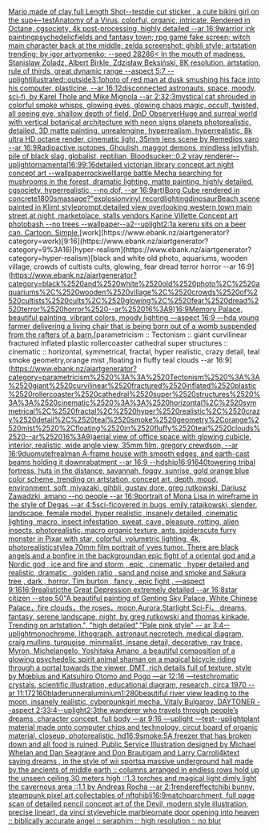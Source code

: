 [Mario,made of clay,full Length Shot](https://www.ebank.nz/aiartgenerator?category=Mario%2Cmade%2520of%2520clay%2Cfull%2520Length%2520Shot)[--test](https://www.ebank.nz/aiartgenerator?category=--test)[die cut sticker , a cute bikini girl on the sup](https://www.ebank.nz/aiartgenerator?category=die%2520cut%2520sticker%2520%2C%2520a%2520cute%2520bikini%2520girl%2520on%2520the%2520sup)[<--test](https://www.ebank.nz/aiartgenerator?category=%3C--test)[Anatomy of a Virus, colorful, organic, intricate, Rendered in Octane, cgsociety, 4k post-processing, highly detailed --ar 16:9](https://www.ebank.nz/aiartgenerator?category=Anatomy%2520of%2520a%2520Virus%2C%2520colorful%2C%2520organic%2C%2520intricate%2C%2520Rendered%2520in%2520Octane%2C%2520cgsociety%2C%25204k%2520post-processing%2C%2520highly%2520detailed%2520--ar%252016%3A9)[warrior ink painting](https://www.ebank.nz/aiartgenerator?category=warrior%2520ink%2520painting)[psychedelic](https://www.ebank.nz/aiartgenerator?category=psychedelic)[fields and fantasy town; rpg game fake screen; witch main character back at the middle; zelda screenshot; ghibli style; artstation trending; by igor artyomenko; --seed 28286](https://www.ebank.nz/aiartgenerator?category=fields%2520and%2520fantasy%2520town%3B%2520rpg%2520game%2520fake%2520screen%3B%2520witch%2520main%2520character%2520back%2520at%2520the%2520middle%3B%2520zelda%2520screenshot%3B%2520ghibli%2520style%3B%2520artstation%2520trending%3B%2520by%2520igor%2520artyomenko%3B%2520--seed%252028286)[< In the mouth of madness, Stanislaw Zoladz, Albert Birkle, Zdzisław Beksiński, 8K resolution, artstation, rule of thirds, great dynamic range --aspect 5:7 --uplight](https://www.ebank.nz/aiartgenerator?category=%3C%2520In%2520the%2520mouth%2520of%2520madness%2C%2520Stanislaw%2520Zoladz%2C%2520Albert%2520Birkle%2C%2520Zdzis%C5%82aw%2520Beksi%C5%84ski%2C%25208K%2520resolution%2C%2520artstation%2C%2520rule%2520of%2520thirds%2C%2520great%2520dynamic%2520range%2520--aspect%25205%3A7%2520--uplight)[illustrated::](https://www.ebank.nz/aiartgenerator?category=illustrated%3A%3A)[outside](https://www.ebank.nz/aiartgenerator?category=outside)[3:1](https://www.ebank.nz/aiartgenerator?category=3%3A1)[photo of red man at dusk smushing his face into his computer, plasticine, --ar 16:12](https://www.ebank.nz/aiartgenerator?category=photo%2520of%2520red%2520man%2520at%2520dusk%2520smushing%2520his%2520face%2520into%2520his%2520computer%2C%2520plasticine%2C%2520--ar%252016%3A12)[disconnected astronauts, space, moody, sci-fi, by Karel Thole and Mike Mignola --ar 2:3](https://www.ebank.nz/aiartgenerator?category=disconnected%2520astronauts%2C%2520space%2C%2520moody%2C%2520sci-fi%2C%2520by%2520Karel%2520Thole%2520and%2520Mike%2520Mignola%2520--ar%25202%3A3)[2:3](https://www.ebank.nz/aiartgenerator?category=2%3A3)[mystical cat shrouded in colorful smoke whisps, glowing eyes, glowing chaos magic, occult, twisted, all seeing eye, shallow depth of field, DnD Observer](https://www.ebank.nz/aiartgenerator?category=mystical%2520cat%2520shrouded%2520in%2520colorful%2520smoke%2520whisps%2C%2520glowing%2520eyes%2C%2520glowing%2520chaos%2520magic%2C%2520occult%2C%2520twisted%2C%2520all%2520seeing%2520eye%2C%2520shallow%2520depth%2520of%2520field%2C%2520DnD%2520Observer)[Huge and surreal world with vertical botanical architecture with neon signs planets photorealistic, detailed,  3D matte painting, unrealengine, hyperrealism, hyperrealistic, 8k ultra HD octane render,  cinematic light, 35mm lens  scene by Remedios varo  --ar 16:9](https://www.ebank.nz/aiartgenerator?category=Huge%2520and%2520surreal%2520world%2520with%2520vertical%2520botanical%2520architecture%2520with%2520neon%2520signs%2520planets%2520photorealistic%2C%2520detailed%2C%2520%25203D%2520matte%2520painting%2C%2520unrealengine%2C%2520hyperrealism%2C%2520hyperrealistic%2C%25208k%2520ultra%2520HD%2520octane%2520render%2C%2520%2520cinematic%2520light%2C%252035mm%2520lens%2520%2520scene%2520by%2520Remedios%2520varo%2520%2520--ar%252016%3A9)[Radioactive isotopes, Ghoulish, maggot demons,  mindless jellyfish, pile of black slag, globalist, reptilian, Bloodsucker::0.2 vray renderer](https://www.ebank.nz/aiartgenerator?category=Radioactive%2520isotopes%2C%2520Ghoulish%2C%2520maggot%2520demons%2C%2520%2520mindless%2520jellyfish%2C%2520pile%2520of%2520black%2520slag%2C%2520globalist%2C%2520reptilian%2C%2520Bloodsucker%3A%3A0.2%2520vray%2520renderer)[--uplight](https://www.ebank.nz/aiartgenerator?category=--uplight)[ornamental](https://www.ebank.nz/aiartgenerator?category=ornamental)[16:9](https://www.ebank.nz/aiartgenerator?category=16%3A9)[9:16](https://www.ebank.nz/aiartgenerator?category=9%3A16)[detailed victorian library concept art night concept art --wallpaper](https://www.ebank.nz/aiartgenerator?category=detailed%2520victorian%2520library%2520concept%2520art%2520night%2520concept%2520art%2520--wallpaper)[rockwell](https://www.ebank.nz/aiartgenerator?category=rockwell)[large battle Mecha searching for mushrooms in the forest, dramatic lighting, matte painting, highly detailed, cgsociety, hyperrealistic, --no dof, --ar 16:9](https://www.ebank.nz/aiartgenerator?category=large%2520battle%2520Mecha%2520searching%2520for%2520mushrooms%2520in%2520the%2520forest%2C%2520dramatic%2520lighting%2C%2520matte%2520painting%2C%2520highly%2520detailed%2C%2520cgsociety%2C%2520hyperrealistic%2C%2520--no%2520dof%2C%2520--ar%252016%3A9)[art)](https://www.ebank.nz/aiartgenerator?category=art%29)[Borg Cube rendered in concrete](https://www.ebank.nz/aiartgenerator?category=Borg%2520Cube%2520rendered%2520in%2520concrete)[1800s](https://www.ebank.nz/aiartgenerator?category=1800s)[massage?"](https://www.ebank.nz/aiartgenerator?category=massage%3F%22)[explosion](https://www.ebank.nz/aiartgenerator?category=explosion)[vinyl record](https://www.ebank.nz/aiartgenerator?category=vinyl%2520record)[lighting](https://www.ebank.nz/aiartgenerator?category=lighting)[dinosaur](https://www.ebank.nz/aiartgenerator?category=dinosaur)[Beach scene painted in Klimt style](https://www.ebank.nz/aiartgenerator?category=Beach%2520scene%2520painted%2520in%2520Klimt%2520style)[prompt:detailed view overlooking western town main street at night, marketplace, stalls vendors Karine Villette Concept art photobash --no trees --wallpaper](https://www.ebank.nz/aiartgenerator?category=prompt%3Adetailed%2520view%2520overlooking%2520western%2520town%2520main%2520street%2520at%2520night%2C%2520marketplace%2C%2520stalls%2520vendors%2520Karine%2520Villette%2520Concept%2520art%2520photobash%2520--no%2520trees%2520--wallpaper)[--a2](https://www.ebank.nz/aiartgenerator?category=--a2)[--uplight](https://www.ebank.nz/aiartgenerator?category=--uplight)[2:1](https://www.ebank.nz/aiartgenerator?category=2%3A1)[a kereru sits on a beer can. Cartoon. Simple.](https://www.ebank.nz/aiartgenerator?category=a%2520kereru%2520sits%2520on%2520a%2520beer%2520can.%2520Cartoon.%2520Simple.)[work](https://www.ebank.nz/aiartgenerator?category=work)[9:16](https://www.ebank.nz/aiartgenerator?category=9%3A16)[hyper-realism](https://www.ebank.nz/aiartgenerator?category=hyper-realism)[black and white old photo, aquariums, wooden village, crowds of cultists cults, glowing, fear dread terror horror --ar 16:9](https://www.ebank.nz/aiartgenerator?category=black%2520and%2520white%2520old%2520photo%2C%2520aquariums%2C%2520wooden%2520village%2C%2520crowds%2520of%2520cultists%2520cults%2C%2520glowing%2C%2520fear%2520dread%2520terror%2520horror%2520--ar%252016%3A9)[16:9](https://www.ebank.nz/aiartgenerator?category=16%3A9)[Memory Palace, beautiful painting, vibrant colors, moody lighting —aspect 16:9 —hd](https://www.ebank.nz/aiartgenerator?category=Memory%2520Palace%2C%2520beautiful%2520painting%2C%2520vibrant%2520colors%2C%2520moody%2520lighting%2520%E2%80%94aspect%252016%3A9%2520%E2%80%94hd)[a young farmer delivering a living chair that is  being born out of a womb suspended from the rafters of a barn.](https://www.ebank.nz/aiartgenerator?category=a%2520young%2520farmer%2520delivering%2520a%2520living%2520chair%2520that%2520is%2520%2520being%2520born%2520out%2520of%2520a%2520womb%2520suspended%2520from%2520the%2520rafters%2520of%2520a%2520barn.)[parametricism :: Tectonism :: giant curvilinear fractured inflated plastic rollercoaster cathedral super structures :: cinematic :: horizontal, symmetrical, fractal, hyper realistic, crazy detail, teal smoke geometry,orange mist ,floating in fluffy teal clouds --ar 16:9](https://www.ebank.nz/aiartgenerator?category=parametricism%2520%3A%3A%2520Tectonism%2520%3A%3A%2520giant%2520curvilinear%2520fractured%2520inflated%2520plastic%2520rollercoaster%2520cathedral%2520super%2520structures%2520%3A%3A%2520cinematic%2520%3A%3A%2520horizontal%2C%2520symmetrical%2C%2520fractal%2C%2520hyper%2520realistic%2C%2520crazy%2520detail%2C%2520teal%2520smoke%2520geometry%2Corange%2520mist%2520%2Cfloating%2520in%2520fluffy%2520teal%2520clouds%2520--ar%252016%3A9)[aerial view of office space with glowing cubicle, interior, realistic, wide angle view, 35mm film, gregory crewdson, --ar 16:9](https://www.ebank.nz/aiartgenerator?category=aerial%2520view%2520of%2520office%2520space%2520with%2520glowing%2520cubicle%2C%2520interior%2C%2520realistic%2C%2520wide%2520angle%2520view%2C%252035mm%2520film%2C%2520gregory%2520crewdson%2C%2520--ar%252016%3A9)[duomutef](https://www.ebank.nz/aiartgenerator?category=duomutef)[realm](https://www.ebank.nz/aiartgenerator?category=realm)[an A-frame house with smooth edges, and earth-cast beams holding it down](https://www.ebank.nz/aiartgenerator?category=an%2520A-frame%2520house%2520with%2520smooth%2520edges%2C%2520and%2520earth-cast%2520beams%2520holding%2520it%2520down)[rabatment --ar 16:9 --hd](https://www.ebank.nz/aiartgenerator?category=rabatment%2520--ar%252016%3A9%2520--hd)[ship](https://www.ebank.nz/aiartgenerator?category=ship)[16:9](https://www.ebank.nz/aiartgenerator?category=16%3A9)[1640](https://www.ebank.nz/aiartgenerator?category=1640)[towering tribal fortress, huts in the distance, savannah, foggy, sunrise, gold orange blue color scheme, trending on artstation, concept art, depth, mood, environment, soft, miyazaki, gihbli, gustav dore, greg rutkowski, Dariusz Zawadzki, amano --no people --ar 16:9](https://www.ebank.nz/aiartgenerator?category=towering%2520tribal%2520fortress%2C%2520huts%2520in%2520the%2520distance%2C%2520savannah%2C%2520foggy%2C%2520sunrise%2C%2520gold%2520orange%2520blue%2520color%2520scheme%2C%2520trending%2520on%2520artstation%2C%2520concept%2520art%2C%2520depth%2C%2520mood%2C%2520environment%2C%2520soft%2C%2520miyazaki%2C%2520gihbli%2C%2520gustav%2520dore%2C%2520greg%2520rutkowski%2C%2520Dariusz%2520Zawadzki%2C%2520amano%2520--no%2520people%2520--ar%252016%3A9)[portrait of Mona Lisa in wireframe in the style of Degas --ar 4:5](https://www.ebank.nz/aiartgenerator?category=portrait%2520of%2520Mona%2520Lisa%2520in%2520wireframe%2520in%2520the%2520style%2520of%2520Degas%2520--ar%25204%3A5)[sci-fi](https://www.ebank.nz/aiartgenerator?category=sci-fi)[covered in bugs, emily ratajkowski, slender, landscape, female model, hyper realistic, insanely detailed, cinematic lighting, macro, insect infestation, sweat, cave, pleasure, rotting, alien insects, photorealistic, macro organic texture, ants, spiders](https://www.ebank.nz/aiartgenerator?category=covered%2520in%2520bugs%2C%2520emily%2520ratajkowski%2C%2520slender%2C%2520landscape%2C%2520female%2520model%2C%2520hyper%2520realistic%2C%2520insanely%2520detailed%2C%2520cinematic%2520lighting%2C%2520macro%2C%2520insect%2520infestation%2C%2520sweat%2C%2520cave%2C%2520pleasure%2C%2520rotting%2C%2520alien%2520insects%2C%2520photorealistic%2C%2520macro%2520organic%2520texture%2C%2520ants%2C%2520spiders)[cute furry monster in Pixar with star, colorful, volumetric lighting, 4k, photorealistic](https://www.ebank.nz/aiartgenerator?category=cute%2520furry%2520monster%2520in%2520Pixar%2520with%2520star%2C%2520colorful%2C%2520volumetric%2520lighting%2C%25204k%2C%2520photorealistic)[style](https://www.ebank.nz/aiartgenerator?category=style)[a 70mm film portrait of yves tumor. There are black angels and a bonfire in the background](https://www.ebank.nz/aiartgenerator?category=a%252070mm%2520film%2520portrait%2520of%2520yves%2520tumor.%2520There%2520are%2520black%2520angels%2520and%2520a%2520bonfire%2520in%2520the%2520background)[an epic fight of a oriental god and a Nordic god , ice and fire and storm , epic , cinematic , hyper detailed and realistic, dramatic , golden ratio , sand and noise and smoke and Sakura tree , dark , horror, Tim burton , fancy , epic fight , —aspect 9:16](https://www.ebank.nz/aiartgenerator?category=an%2520epic%2520fight%2520of%2520a%2520oriental%2520god%2520and%2520a%2520Nordic%2520god%2520%2C%2520ice%2520and%2520fire%2520and%2520storm%2520%2C%2520epic%2520%2C%2520cinematic%2520%2C%2520hyper%2520detailed%2520and%2520realistic%2C%2520dramatic%2520%2C%2520golden%2520ratio%2520%2C%2520sand%2520and%2520noise%2520and%2520smoke%2520and%2520Sakura%2520tree%2520%2C%2520dark%2520%2C%2520horror%2C%2520Tim%2520burton%2520%2C%2520fancy%2520%2C%2520epic%2520fight%2520%2C%2520%E2%80%94aspect%25209%3A16)[16:9](https://www.ebank.nz/aiartgenerator?category=16%3A9)[realistic](https://www.ebank.nz/aiartgenerator?category=realistic)[the Great Depression extremely detailed --ar 16:8](https://www.ebank.nz/aiartgenerator?category=the%2520Great%2520Depression%2520extremely%2520detailed%2520--ar%252016%3A8)[star citizen --stop 50](https://www.ebank.nz/aiartgenerator?category=star%2520citizen%2520--stop%252050)["A beautiful painting of Genting Sky Palace, White Chinese Palace，fire clouds，the roses，moon,Aurora,Starlight,Sci-Fi， dreams, fantasy, serene landscape, night, by greg rutkowski and thomas kinkade, Trending on artstation.",    "high detailed","Pale pink style"  -- ar 3:4](https://www.ebank.nz/aiartgenerator?category=%22A%2520beautiful%2520painting%2520of%2520Genting%2520Sky%2520Palace%2C%2520White%2520Chinese%2520Palace%EF%BC%8Cfire%2520clouds%EF%BC%8Cthe%2520roses%EF%BC%8Cmoon%2CAurora%2CStarlight%2CSci-Fi%EF%BC%8C%2520dreams%2C%2520fantasy%2C%2520serene%2520landscape%2C%2520night%2C%2520by%2520greg%2520rutkowski%2520and%2520thomas%2520kinkade%2C%2520Trending%2520on%2520artstation.%22%2C%2520%2520%2520%2520%22high%2520detailed%22%2C%22Pale%2520pink%2520style%22%2520%2520--%2520ar%25203%3A4)[--uplight](https://www.ebank.nz/aiartgenerator?category=--uplight)[monochrome, lithograph, astronaut,necrotech, medical diagram, craig mullins, turquoise, minimalist, insane detail, decorative, ray trace, Myron, Michelangelo, Yoshitaka Amano ,](https://www.ebank.nz/aiartgenerator?category=monochrome%2C%2520lithograph%2C%2520astronaut%2Cnecrotech%2C%2520medical%2520diagram%2C%2520craig%2520mullins%2C%2520turquoise%2C%2520minimalist%2C%2520insane%2520detail%2C%2520decorative%2C%2520ray%2520trace%2C%2520Myron%2C%2520Michelangelo%2C%2520Yoshitaka%2520Amano%2520%2C)[a beautiful composition of a glowing psychedelic spirit animal shaman on a magical bicycle riding through a portal towards the viewer, DMT,  rich details full of texture, style by Mœbius and Katsuhiro Otomo and Pogo —ar 12:16 —test](https://www.ebank.nz/aiartgenerator?category=a%2520beautiful%2520composition%2520of%2520a%2520glowing%2520psychedelic%2520spirit%2520animal%2520shaman%2520on%2520a%2520magical%2520bicycle%2520riding%2520through%2520a%2520portal%2520towards%2520the%2520viewer%2C%2520DMT%2C%2520%2520rich%2520details%2520full%2520of%2520texture%2C%2520style%2520by%2520M%C5%93bius%2520and%2520Katsuhiro%2520Otomo%2520and%2520Pogo%2520%E2%80%94ar%252012%3A16%2520%E2%80%94test)[chromatic crystals, scientific illustration, educational diagram, research, circa 1970 --ar 11:17](https://www.ebank.nz/aiartgenerator?category=chromatic%2520crystals%2C%2520scientific%2520illustration%2C%2520educational%2520diagram%2C%2520research%2C%2520circa%25201970%2520--ar%252011%3A17)[2160](https://www.ebank.nz/aiartgenerator?category=2160)[bladerunner](https://www.ebank.nz/aiartgenerator?category=bladerunner)[aluminium](https://www.ebank.nz/aiartgenerator?category=aluminium)[1:2](https://www.ebank.nz/aiartgenerator?category=1%3A2)[80](https://www.ebank.nz/aiartgenerator?category=80)[beautiful river view leading to the moon, insanely realistic, cyberpunk](https://www.ebank.nz/aiartgenerator?category=beautiful%2520river%2520view%2520leading%2520to%2520the%2520moon%2C%2520insanely%2520realistic%2C%2520cyberpunk)[girl mecha, Vitaly Bulgarov, DAYTONER --aspect 2:3](https://www.ebank.nz/aiartgenerator?category=girl%2520mecha%2C%2520Vitaly%2520Bulgarov%2C%2520DAYTONER%2520--aspect%25202%3A3)[3:4](https://www.ebank.nz/aiartgenerator?category=3%3A4)[--uplight](https://www.ebank.nz/aiartgenerator?category=--uplight)[2:3](https://www.ebank.nz/aiartgenerator?category=2%3A3)[the wanderer who travels through people’s dreams, character concept, full body —ar 9:16 —uplight —test](https://www.ebank.nz/aiartgenerator?category=the%2520wanderer%2520who%2520travels%2520through%2520people%E2%80%99s%2520dreams%2C%2520character%2520concept%2C%2520full%2520body%2520%E2%80%94ar%25209%3A16%2520%E2%80%94uplight%2520%E2%80%94test)[--uplight](https://www.ebank.nz/aiartgenerator?category=--uplight)[plant material made onto computer chips and technology, circut board of organic material, closeup, photorealistic, hd](https://www.ebank.nz/aiartgenerator?category=plant%2520material%2520made%2520onto%2520computer%2520chips%2520and%2520technology%2C%2520circut%2520board%2520of%2520organic%2520material%2C%2520closeup%2C%2520photorealistic%2C%2520hd)[16:9](https://www.ebank.nz/aiartgenerator?category=16%3A9)[smoke:5](https://www.ebank.nz/aiartgenerator?category=smoke%3A5)[A freezer that has broken down and all food is ruined, Public Service Illustration  designed by Michael Whelan and Dan Seagrave and Don Brautigam and Larry Carroll](https://www.ebank.nz/aiartgenerator?category=A%2520freezer%2520that%2520has%2520broken%2520down%2520and%2520all%2520food%2520is%2520ruined%2C%2520Public%2520Service%2520Illustration%2520%2520designed%2520by%2520Michael%2520Whelan%2520and%2520Dan%2520Seagrave%2520and%2520Don%2520Brautigam%2520and%2520Larry%2520Carroll)[4k](https://www.ebank.nz/aiartgenerator?category=4k)[text saying dreams , in the style of wii sports](https://www.ebank.nz/aiartgenerator?category=text%2520saying%2520dreams%2520%2C%2520in%2520the%2520style%2520of%2520wii%2520sports)[a massive underground hall made by the ancients of middle earth :: columns arranged in endless rows hold up the unseen ceiling 30 meters high ::1.3 torches and magical light dimly light the cavernous area ::1.1  by Andreas Rocha --ar 2:1](https://www.ebank.nz/aiartgenerator?category=a%2520massive%2520underground%2520hall%2520made%2520by%2520the%2520ancients%2520of%2520middle%2520earth%2520%3A%3A%2520columns%2520arranged%2520in%2520endless%2520rows%2520hold%2520up%2520the%2520unseen%2520ceiling%252030%2520meters%2520high%2520%3A%3A1.3%2520torches%2520and%2520magical%2520light%2520dimly%2520light%2520the%2520cavernous%2520area%2520%3A%3A1.1%2520%2520by%2520Andreas%2520Rocha%2520--ar%25202%3A1)[render](https://www.ebank.nz/aiartgenerator?category=render)[effect](https://www.ebank.nz/aiartgenerator?category=effect)[chibi bunny, steampunk,pixel art,collectables of nft](https://www.ebank.nz/aiartgenerator?category=chibi%2520bunny%2C%2520steampunk%2Cpixel%2520art%2Ccollectables%2520of%2520nft)[ghibli](https://www.ebank.nz/aiartgenerator?category=ghibli)[16:9](https://www.ebank.nz/aiartgenerator?category=16%3A9)[match](https://www.ebank.nz/aiartgenerator?category=match)[parchment, full page scan of detailed pencil concept art of the Devil, modern style illustration, precise lineart, da vinci style](https://www.ebank.nz/aiartgenerator?category=parchment%2C%2520full%2520page%2520scan%2520of%2520detailed%2520pencil%2520concept%2520art%2520of%2520the%2520Devil%2C%2520modern%2520style%2520illustration%2C%2520precise%2520lineart%2C%2520da%2520vinci%2520style)[vehicle,marble](https://www.ebank.nz/aiartgenerator?category=vehicle%2Cmarble)[ornate door opening into heaven :: biblically accurate angel :: seraphim :: high resolution :: no blur](https://www.ebank.nz/aiartgenerator?category=ornate%2520door%2520opening%2520into%2520heaven%2520%3A%3A%2520biblically%2520accurate%2520angel%2520%3A%3A%2520seraphim%2520%3A%3A%2520high%2520resolution%2520%3A%3A%2520no%2520blur)